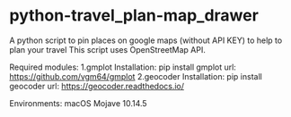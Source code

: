 # python-travel_plan-map_drawer
A python script to pin places on google maps (without API KEY) to help to plan your travel
This script uses OpenStreetMap API.

Required modules:
1.gmplot
    Installation: pip install gmplot
    url: https://github.com/vgm64/gmplot
2.geocoder
    Installation: pip install geocoder
    url: https://geocoder.readthedocs.io/


Environments: macOS Mojave 10.14.5
